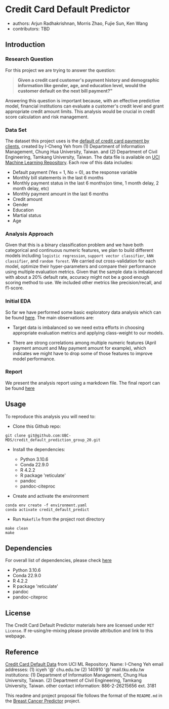 # Credit Card Default Predictor

- authors: Arjun Radhakrishnan, Morris Zhao, Fujie Sun, Ken Wang
- contributors: TBD

## Introduction

### Research Question

For this project we are trying to answer the question:

> **Given a credit card customer's payment history and demographic information like gender, age, and education level, would the customer default on the next bill payment?"**

Answering this question is important because, with an effective predictive model, financial institutions can evaluate a customer's credit level and grant appropriate credit amount limits. This analysis would be crucial in credit score calculation and risk management.

### Data Set

The dataset this project uses is the [default of credit card payment by clients](https://archive.ics.uci.edu/ml/datasets/default+of+credit+card+clients), created by I-Cheng Yeh from  (1) Department of Information Management, Chung Hua University, Taiwan. and (2) Department of Civil Engineering, Tamkang University, Taiwan. The data file is available on [UCI Machine Learning Repository](https://archive.ics.uci.edu/ml/datasets/default+of+credit+card+clients). Each row of this data includes:

- Default payment (Yes = 1, No = 0), as the response variable
- Monthly bill statements in the last 6 months
- Monthly payment status in the last 6 months(on time, 1 month delay, 2 month delay, etc)
- Monthly payment amount in the last 6 months
- Credit amount
- Gender
- Education
- Martial status
- Age

### Analysis Approach

Given that this is a binary classification problem and we have both categorical and continuous numeric features, we plan to build different models including `logistic regression`, `support vector classifier`, `kNN classifier`, and `random forest`. We carried out cross-validation for each model, optimize their hyper-parameters and compare their performance using multiple evaluation metrics. Given that the sample data is imbalanced with about a 20% default rate, accuracy might not be a good enough scoring method to use. We included other metrics like precision/recall, and f1-score.

### Initial EDA

So far we have performed some basic exploratory data analysis which can be found [here](https://github.com/UBC-MDS/credit_default_prediction_group_20/blob/main/src/eda_credit_default_data.ipynb). The main observations are:

- Target data is imbalanced so we need extra efforts in choosing appropriate evaluation metrics and applying class-weight to our models.

- There are strong correlations among multiple numeric features (April payment amount and May payment amount for example), which indicates we might have to drop some of those features to improve model performance.

### Report

We present the analysis report using a markdown file. The final report can be found [here](https://github.com/UBC-MDS/credit_default_prediction_group_20/tree/main/doc)

## Usage

To reproduce this analysis you will need to:

- Clone this Github repo:

```
git clone git@github.com:UBC-MDS/credit_default_prediction_group_20.git
```

- Install the dependencies:
  - Python 3.10.6
  - Conda 22.9.0
  - R 4.2.2
  - R package 'reticulate'
  - pandoc
  - pandoc-citeproc

- Create and activate the environment

```
conda env create -f environment.yaml
conda activate credit_default_predict
```

- Run `Makefile` from the project root directory

```
make clean
make
```

## Dependencies

For overall list of dependencies, please check [here](https://github.com/UBC-MDS/credit_default_prediction_group_20/blob/main/environment.yaml)

- Python 3.10.6
- Conda 22.9.0
- R 4.2.2
- R package 'reticulate'
- pandoc
- pandoc-citeproc

## License

The Credit Card Default Predictor materials here are licensed under `MIT License`. If re-using/re-mixing please provide attribution and link to this webpage.

## Reference

[Credit Card Default Data](https://archive.ics.uci.edu/ml/datasets/default+of+credit+card+clients) from UCI ML Repository.
Name: I-Cheng Yeh
email addresses: (1) icyeh '@' chu.edu.tw (2) 140910 '@' mail.tku.edu.tw
institutions: (1) Department of Information Management, Chung Hua University, Taiwan. (2) Department of Civil Engineering, Tamkang University, Taiwan.
other contact information: 886-2-26215656 ext. 3181

This readme and project proposal file follows the format of the `README.md` in the [Breast Cancer Predictor](https://github.com/ttimbers/breast_cancer_predictor) project.

